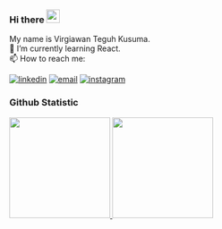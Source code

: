 ### Hi there <img src="https://github.com/TheDudeThatCode/TheDudeThatCode/blob/master/Assets/Hi.gif" width="24px" height="24px">
My name is Virgiawan Teguh Kusuma.  
🌱 I’m currently learning React.  
📫 How to reach me:

[<img alt="linkedin" src="https://img.shields.io/badge/linkedin-%230077B5.svg?&style=for-the-badge&logo=linkedin&logoColor=white" />](https://www.linkedin.com/in/virgiawankusuma/)
[<img alt="email" src="https://img.shields.io/badge/Email-D14836?style=for-the-badge&logo=gmail&logoColor=white" />](mailto:virgiawanteguhkusuma@gmail.com)
[<img alt="instagram" src="https://img.shields.io/badge/Instagram-%23E4405F.svg?style=for-the-badge&logo=Instagram&logoColor=white" />](https://www.instagram.com/virgiawankusuma/)

### Github Statistic
<p align="left">
<a href="#">
  <img height="180em" src="https://github-readme-stats-eight-theta.vercel.app/api?username=virgiawankusuma&show_icons=true&theme=buefy&include_all_commits=true&count_private=true"/>
  <img height="180em" src="https://github-readme-stats-eight-theta.vercel.app/api/top-langs/?username=virgiawankusuma&layout=compact&langs_count=8&theme=buefy"/>
</a>
</p>

<!--
<ul>
  <li><a href="https://www.linkedin.com/in/virgiawankusuma/" target="_blank">In</a></li>
  <li><a href="https://www.instagram.com/virgiawankusuma/" target="_blank">IG</a></li>
  <li><a href="https://www.youtube.com/channel/UCFJHRxqnGJw1A9AKG0Xq8gA" target="_blank">YT</a></li>
</ul>
**virgiawankusuma/virgiawankusuma** is a ✨ _special_ ✨ repository because its `README.md` (this file) appears on your GitHub profile.

Here are some ideas to get you started:

- 🔭 I’m currently working on ...
- 🌱 I’m currently learning ...
- 👯 I’m looking to collaborate on ...
- 🤔 I’m looking for help with ...
- 💬 Ask me about ...
- 📫 How to reach me: ...
- 😄 Pronouns: ...
- ⚡ Fun fact: ...
🔭 I’m interested in Front-End Web Development & Machine Learning.  
⚡ I'm Graduated from SIB Kampus Merdeka X Dicoding Indonesia Program Batch 1, specializing in Machine Learning and Front-End Web Developer. 
-->
